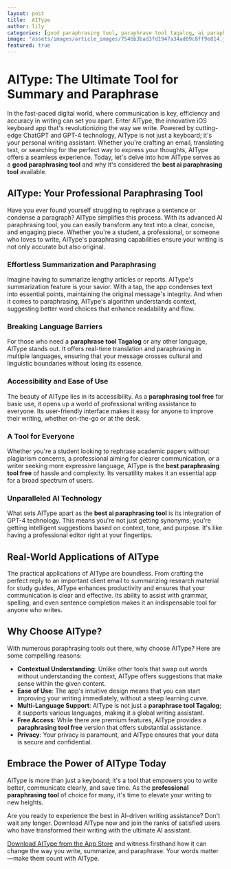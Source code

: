 ```yaml
---
layout: post
title:  AIType
author: lily
categories: [good paraphrasing tool, paraphrase tool tagalog, ai paraphrasing tool, paraphrasing tool free, best ai paraphrasing tool, professional paraphrasing tool, best paraphrasing tool free]
image: "assets/images/article_images/7546b3bad3fd1947a34ad09c8ff9e814.jpg"
featured: true
---
```


# AIType: The Ultimate Tool for Summary and Paraphrase

In the fast-paced digital world, where communication is key, efficiency and accuracy in writing can set you apart. Enter AIType, the innovative iOS keyboard app that's revolutionizing the way we write. Powered by cutting-edge ChatGPT and GPT-4 technology, AIType is not just a keyboard; it's your personal writing assistant. Whether you're crafting an email, translating text, or searching for the perfect way to express your thoughts, AIType offers a seamless experience. Today, let's delve into how AIType serves as a **good paraphrasing tool** and why it's considered the **best ai paraphrasing tool** available.

## AIType: Your Professional Paraphrasing Tool

Have you ever found yourself struggling to rephrase a sentence or condense a paragraph? AIType simplifies this process. With its advanced AI paraphrasing tool, you can easily transform any text into a clear, concise, and engaging piece. Whether you're a student, a professional, or someone who loves to write, AIType's paraphrasing capabilities ensure your writing is not only accurate but also original.

### Effortless Summarization and Paraphrasing

Imagine having to summarize lengthy articles or reports. AIType's summarization feature is your savior. With a tap, the app condenses text into essential points, maintaining the original message's integrity. And when it comes to paraphrasing, AIType's algorithm understands context, suggesting better word choices that enhance readability and flow.

### Breaking Language Barriers

For those who need a **paraphrase tool Tagalog** or any other language, AIType stands out. It offers real-time translation and paraphrasing in multiple languages, ensuring that your message crosses cultural and linguistic boundaries without losing its essence.

### Accessibility and Ease of Use

The beauty of AIType lies in its accessibility. As a **paraphrasing tool free** for basic use, it opens up a world of professional writing assistance to everyone. Its user-friendly interface makes it easy for anyone to improve their writing, whether on-the-go or at the desk.

### A Tool for Everyone

Whether you're a student looking to rephrase academic papers without plagiarism concerns, a professional aiming for clearer communication, or a writer seeking more expressive language, AIType is the **best paraphrasing tool free** of hassle and complexity. Its versatility makes it an essential app for a broad spectrum of users.

### Unparalleled AI Technology

What sets AIType apart as the **best ai paraphrasing tool** is its integration of GPT-4 technology. This means you're not just getting synonyms; you're getting intelligent suggestions based on context, tone, and purpose. It's like having a professional editor right at your fingertips.

## Real-World Applications of AIType

The practical applications of AIType are boundless. From crafting the perfect reply to an important client email to summarizing research material for study guides, AIType enhances productivity and ensures that your communication is clear and effective. Its ability to assist with grammar, spelling, and even sentence completion makes it an indispensable tool for anyone who writes.

## Why Choose AIType?

With numerous paraphrasing tools out there, why choose AIType? Here are some compelling reasons:

- **Contextual Understanding**: Unlike other tools that swap out words without understanding the context, AIType offers suggestions that make sense within the given content.
- **Ease of Use**: The app's intuitive design means that you can start improving your writing immediately, without a steep learning curve.
- **Multi-Language Support**: AIType is not just a **paraphrase tool Tagalog**; it supports various languages, making it a global writing assistant.
- **Free Access**: While there are premium features, AIType provides a **paraphrasing tool free** version that offers substantial assistance.
- **Privacy**: Your privacy is paramount, and AIType ensures that your data is secure and confidential.

## Embrace the Power of AIType Today

AIType is more than just a keyboard; it's a tool that empowers you to write better, communicate clearly, and save time. As the **professional paraphrasing tool** of choice for many, it's time to elevate your writing to new heights.

Are you ready to experience the best in AI-driven writing assistance? Don't wait any longer. Download AIType now and join the ranks of satisfied users who have transformed their writing with the ultimate AI assistant.

[Download AIType from the App Store](https://apps.apple.com/us/app/aitype-grammar-check-keyboard/id6469163944) and witness firsthand how it can change the way you write, summarize, and paraphrase. Your words matter—make them count with AIType.
